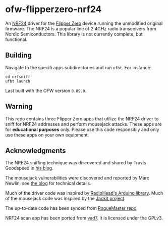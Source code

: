 # ofw-flipperzero-nrf24

An [NRF24](https://www.sparkfun.com/datasheets/Components/SMD/nRF24L01Pluss_Preliminary_Product_Specification_v1_0.pdf) driver for the [Flipper Zero](https://flipperzero.one/) device running the unmodified original firmware.
The NRF24 is a popular line of 2.4GHz radio transceivers from Nordic Semiconductors. This library is not currently complete, but functional.

## Building
Navigate to the specifi apps subdirectories and run `ufbt`. For instance:

```shell
cd nrfsniff
ufbt launch
```

Last built with the OFW version `0.89.0`.

## Warning
This repo contains three Flipper Zero apps that utilize the NRF24 driver to sniff for NRF24 addresses and perform mousejack attacks. These apps are for **educational purposes** only. Please use this code responsibly and only use these apps on your own equipment.

## Acknowledgments
The NRF24 sniffing technique was discovered and shared by Travis Goodspeed in [his blog](http://travisgoodspeed.blogspot.com/2011/02/promiscuity-is-nrf24l01s-duty.html).

The mousejack vulnerabilities were discovered and reported by Marc Newlin, see [the blog](https://www.bastille.net/research/vulnerabilities/mousejack/technical-details) for technical details.

Much of the driver code was inspired by [RadioHead's Arduino library](https://www.airspayce.com/mikem/arduino/RadioHead/classRH__NRF24.html).
Much of the mousejack code was inspired by the [Jackit project](https://github.com/insecurityofthings/jackit).

The up-to-date code has been synced from [RogueMaster repo](https://github.com/RogueMaster/flipperzero-firmware-wPlugins).

NRF24 scan app has been ported from [vad7](https://github.com/vad7/nrf24scan). It is licensed under the GPLv3.
